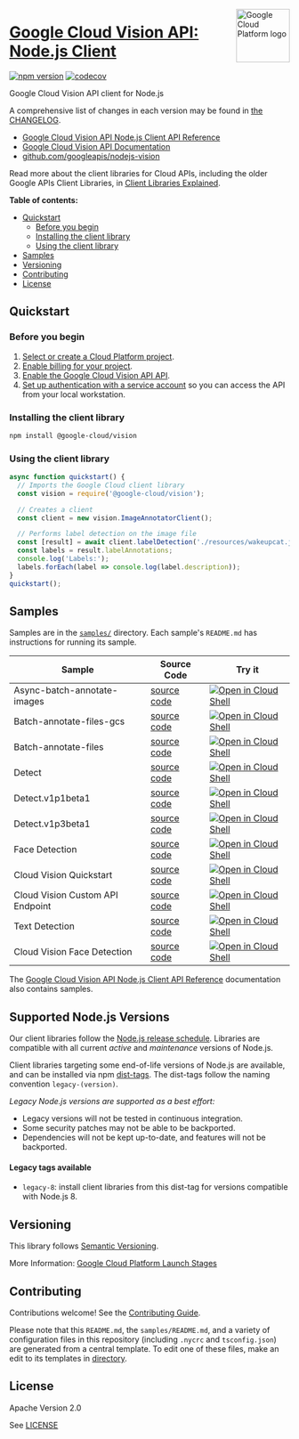 [//]: # "This README.md file is auto-generated, all changes to this file will be lost."
[//]: # "To regenerate it, use `python -m synthtool`."
<img src="https://avatars2.githubusercontent.com/u/2810941?v=3&s=96" alt="Google Cloud Platform logo" title="Google Cloud Platform" align="right" height="96" width="96"/>

# [Google Cloud Vision API: Node.js Client](https://github.com/googleapis/nodejs-vision)


[![npm version](https://img.shields.io/npm/v/@google-cloud/vision.svg)](https://www.npmjs.org/package/@google-cloud/vision)
[![codecov](https://img.shields.io/codecov/c/github/googleapis/nodejs-vision/main.svg?style=flat)](https://codecov.io/gh/googleapis/nodejs-vision)




Google Cloud Vision API client for Node.js


A comprehensive list of changes in each version may be found in
[the CHANGELOG](https://github.com/googleapis/nodejs-vision/blob/main/CHANGELOG.md).

* [Google Cloud Vision API Node.js Client API Reference][client-docs]
* [Google Cloud Vision API Documentation][product-docs]
* [github.com/googleapis/nodejs-vision](https://github.com/googleapis/nodejs-vision)

Read more about the client libraries for Cloud APIs, including the older
Google APIs Client Libraries, in [Client Libraries Explained][explained].

[explained]: https://cloud.google.com/apis/docs/client-libraries-explained

**Table of contents:**


* [Quickstart](#quickstart)
  * [Before you begin](#before-you-begin)
  * [Installing the client library](#installing-the-client-library)
  * [Using the client library](#using-the-client-library)
* [Samples](#samples)
* [Versioning](#versioning)
* [Contributing](#contributing)
* [License](#license)

## Quickstart

### Before you begin

1.  [Select or create a Cloud Platform project][projects].
1.  [Enable billing for your project][billing].
1.  [Enable the Google Cloud Vision API API][enable_api].
1.  [Set up authentication with a service account][auth] so you can access the
    API from your local workstation.

### Installing the client library

```bash
npm install @google-cloud/vision
```


### Using the client library

```javascript
async function quickstart() {
  // Imports the Google Cloud client library
  const vision = require('@google-cloud/vision');

  // Creates a client
  const client = new vision.ImageAnnotatorClient();

  // Performs label detection on the image file
  const [result] = await client.labelDetection('./resources/wakeupcat.jpg');
  const labels = result.labelAnnotations;
  console.log('Labels:');
  labels.forEach(label => console.log(label.description));
}
quickstart();

```



## Samples

Samples are in the [`samples/`](https://github.com/googleapis/nodejs-vision/tree/main/samples) directory. Each sample's `README.md` has instructions for running its sample.

| Sample                      | Source Code                       | Try it |
| --------------------------- | --------------------------------- | ------ |
| Async-batch-annotate-images | [source code](https://github.com/googleapis/nodejs-vision/blob/main/samples/async-batch-annotate-images.js) | [![Open in Cloud Shell][shell_img]](https://console.cloud.google.com/cloudshell/open?git_repo=https://github.com/googleapis/nodejs-vision&page=editor&open_in_editor=samples/async-batch-annotate-images.js,samples/README.md) |
| Batch-annotate-files-gcs | [source code](https://github.com/googleapis/nodejs-vision/blob/main/samples/batch-annotate-files-gcs.js) | [![Open in Cloud Shell][shell_img]](https://console.cloud.google.com/cloudshell/open?git_repo=https://github.com/googleapis/nodejs-vision&page=editor&open_in_editor=samples/batch-annotate-files-gcs.js,samples/README.md) |
| Batch-annotate-files | [source code](https://github.com/googleapis/nodejs-vision/blob/main/samples/batch-annotate-files.js) | [![Open in Cloud Shell][shell_img]](https://console.cloud.google.com/cloudshell/open?git_repo=https://github.com/googleapis/nodejs-vision&page=editor&open_in_editor=samples/batch-annotate-files.js,samples/README.md) |
| Detect | [source code](https://github.com/googleapis/nodejs-vision/blob/main/samples/detect.js) | [![Open in Cloud Shell][shell_img]](https://console.cloud.google.com/cloudshell/open?git_repo=https://github.com/googleapis/nodejs-vision&page=editor&open_in_editor=samples/detect.js,samples/README.md) |
| Detect.v1p1beta1 | [source code](https://github.com/googleapis/nodejs-vision/blob/main/samples/detect.v1p1beta1.js) | [![Open in Cloud Shell][shell_img]](https://console.cloud.google.com/cloudshell/open?git_repo=https://github.com/googleapis/nodejs-vision&page=editor&open_in_editor=samples/detect.v1p1beta1.js,samples/README.md) |
| Detect.v1p3beta1 | [source code](https://github.com/googleapis/nodejs-vision/blob/main/samples/detect.v1p3beta1.js) | [![Open in Cloud Shell][shell_img]](https://console.cloud.google.com/cloudshell/open?git_repo=https://github.com/googleapis/nodejs-vision&page=editor&open_in_editor=samples/detect.v1p3beta1.js,samples/README.md) |
| Face Detection | [source code](https://github.com/googleapis/nodejs-vision/blob/main/samples/faceDetection.js) | [![Open in Cloud Shell][shell_img]](https://console.cloud.google.com/cloudshell/open?git_repo=https://github.com/googleapis/nodejs-vision&page=editor&open_in_editor=samples/faceDetection.js,samples/README.md) |
| Cloud Vision Quickstart | [source code](https://github.com/googleapis/nodejs-vision/blob/main/samples/quickstart.js) | [![Open in Cloud Shell][shell_img]](https://console.cloud.google.com/cloudshell/open?git_repo=https://github.com/googleapis/nodejs-vision&page=editor&open_in_editor=samples/quickstart.js,samples/README.md) |
| Cloud Vision Custom API Endpoint | [source code](https://github.com/googleapis/nodejs-vision/blob/main/samples/setEndpoint.js) | [![Open in Cloud Shell][shell_img]](https://console.cloud.google.com/cloudshell/open?git_repo=https://github.com/googleapis/nodejs-vision&page=editor&open_in_editor=samples/setEndpoint.js,samples/README.md) |
| Text Detection | [source code](https://github.com/googleapis/nodejs-vision/blob/main/samples/textDetection.js) | [![Open in Cloud Shell][shell_img]](https://console.cloud.google.com/cloudshell/open?git_repo=https://github.com/googleapis/nodejs-vision&page=editor&open_in_editor=samples/textDetection.js,samples/README.md) |
| Cloud Vision Face Detection | [source code](https://github.com/googleapis/nodejs-vision/blob/main/samples/vision-face-detection.js) | [![Open in Cloud Shell][shell_img]](https://console.cloud.google.com/cloudshell/open?git_repo=https://github.com/googleapis/nodejs-vision&page=editor&open_in_editor=samples/vision-face-detection.js,samples/README.md) |



The [Google Cloud Vision API Node.js Client API Reference][client-docs] documentation
also contains samples.

## Supported Node.js Versions

Our client libraries follow the [Node.js release schedule](https://nodejs.org/en/about/releases/).
Libraries are compatible with all current _active_ and _maintenance_ versions of
Node.js.

Client libraries targeting some end-of-life versions of Node.js are available, and
can be installed via npm [dist-tags](https://docs.npmjs.com/cli/dist-tag).
The dist-tags follow the naming convention `legacy-(version)`.

_Legacy Node.js versions are supported as a best effort:_

* Legacy versions will not be tested in continuous integration.
* Some security patches may not be able to be backported.
* Dependencies will not be kept up-to-date, and features will not be backported.

#### Legacy tags available

* `legacy-8`: install client libraries from this dist-tag for versions
  compatible with Node.js 8.

## Versioning

This library follows [Semantic Versioning](http://semver.org/).








More Information: [Google Cloud Platform Launch Stages][launch_stages]

[launch_stages]: https://cloud.google.com/terms/launch-stages

## Contributing

Contributions welcome! See the [Contributing Guide](https://github.com/googleapis/nodejs-vision/blob/main/CONTRIBUTING.md).

Please note that this `README.md`, the `samples/README.md`,
and a variety of configuration files in this repository (including `.nycrc` and `tsconfig.json`)
are generated from a central template. To edit one of these files, make an edit
to its templates in
[directory](https://github.com/googleapis/synthtool).

## License

Apache Version 2.0

See [LICENSE](https://github.com/googleapis/nodejs-vision/blob/main/LICENSE)

[client-docs]: https://cloud.google.com/nodejs/docs/reference/vision/latest
[product-docs]: https://cloud.google.com/vision
[shell_img]: https://gstatic.com/cloudssh/images/open-btn.png
[projects]: https://console.cloud.google.com/project
[billing]: https://support.google.com/cloud/answer/6293499#enable-billing
[enable_api]: https://console.cloud.google.com/flows/enableapi?apiid=vision.googleapis.com
[auth]: https://cloud.google.com/docs/authentication/getting-started
